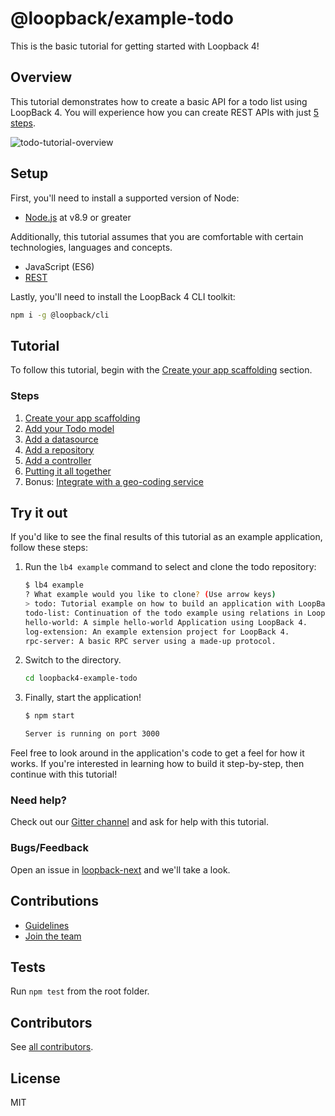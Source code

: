 # @loopback/example-todo

This is the basic tutorial for getting started with Loopback 4!

## Overview

This tutorial demonstrates how to create a basic API for a todo list using
LoopBack 4. You will experience how you can create REST APIs with just [5 steps](#steps).

![todo-tutorial-overview](https://loopback.io/pages/en/lb4/imgs/todo-overview.png)

## Setup

First, you'll need to install a supported version of Node:

- [Node.js](https://nodejs.org/en/) at v8.9 or greater

Additionally, this tutorial assumes that you are comfortable with certain
technologies, languages and concepts.

- JavaScript (ES6)
- [REST](http://www.restapitutorial.com/lessons/whatisrest.html)

Lastly, you'll need to install the LoopBack 4 CLI toolkit:

```sh
npm i -g @loopback/cli
```

## Tutorial

To follow this tutorial, begin with the
[Create your app scaffolding](http://loopback.io/doc/en/lb4/todo-tutorial-scaffolding.html)
section.

### Steps

1.  [Create your app scaffolding](http://loopback.io/doc/en/lb4/todo-tutorial-scaffolding.html)
2.  [Add your Todo model](http://loopback.io/doc/en/lb4/todo-tutorial-model.html)
3.  [Add a datasource](http://loopback.io/doc/en/lb4/todo-tutorial-datasource.html)
4.  [Add a repository](http://loopback.io/doc/en/lb4/todo-tutorial-repository.html)
5.  [Add a controller](http://loopback.io/doc/en/lb4/todo-tutorial-controller.html)
6.  [Putting it all together](http://loopback.io/doc/en/lb4/todo-tutorial-putting-it-together.html)
7.  Bonus:
    [Integrate with a geo-coding service](http://loopback.io/doc/en/lb4/todo-tutorial-geocoding-service.html)

## Try it out

If you'd like to see the final results of this tutorial as an example
application, follow these steps:

1.  Run the `lb4 example` command to select and clone the todo repository:

    ```sh
    $ lb4 example
    ? What example would you like to clone? (Use arrow keys)
    > todo: Tutorial example on how to build an application with LoopBack 4.
    todo-list: Continuation of the todo example using relations in LoopBack 4.
    hello-world: A simple hello-world Application using LoopBack 4.
    log-extension: An example extension project for LoopBack 4.
    rpc-server: A basic RPC server using a made-up protocol.
    ```

2.  Switch to the directory.

    ```sh
    cd loopback4-example-todo
    ```

3.  Finally, start the application!

    ```sh
    $ npm start

    Server is running on port 3000
    ```

Feel free to look around in the application's code to get a feel for how it
works. If you're interested in learning how to build it step-by-step, then
continue with this tutorial!

### Need help?

Check out our [Gitter channel](https://gitter.im/strongloop/loopback) and ask
for help with this tutorial.

### Bugs/Feedback

Open an issue in [loopback-next](https://github.com/strongloop/loopback-next)
and we'll take a look.

## Contributions

- [Guidelines](https://github.com/strongloop/loopback-next/blob/master/docs/CONTRIBUTING.md)
- [Join the team](https://github.com/strongloop/loopback-next/issues/110)

## Tests

Run `npm test` from the root folder.

## Contributors

See
[all contributors](https://github.com/strongloop/loopback-next/graphs/contributors).

## License

MIT
